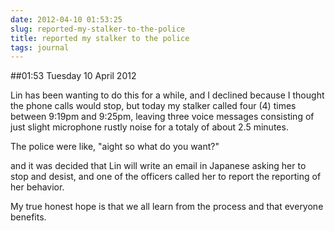 ```yaml
---
date: 2012-04-10 01:53:25
slug: reported-my-stalker-to-the-police
title: reported my stalker to the police
tags: journal
---
```


##01:53 Tuesday 10 April 2012

Lin has been wanting to do this for a while, and I declined because I thought the phone calls would stop, but today my stalker called four (4) times between 9:19pm and 9:25pm, leaving three voice messages consisting of just slight microphone rustly noise for a totaly of about 2.5 minutes.

 

The police were like, "aight so what do you want?"

 

and it was decided that Lin will write an email in Japanese asking her to stop and desist, and one of the officers called her to report the reporting of her behavior.

 

My true honest hope is that we all learn from the process and that everyone benefits.

 
